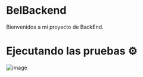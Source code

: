 # BelBackend

Bienvenidos a mi proyecto de BackEnd.

# Ejecutando las pruebas ⚙️

![image](https://github.com/asdribelb/BelBackend/assets/126209046/38e73db0-7ea1-4a3b-9e6b-408caf3c7916)





